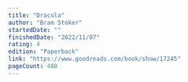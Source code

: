 ```yaml
---
title: "Dracula"
author: "Bram Stoker"
startedDate: ""
finishedDate: "2022/11/07"
rating: 4
edition: "Paperback"
link: "https://www.goodreads.com/book/show/17245"
pageCount: 488
---
```



